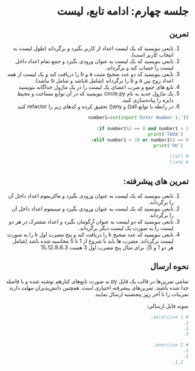 <div dir="rtl">

# جلسه چهارم: ادامه تابع، لیست


  ## تمرین
  <div dir="rtl">

  1. تابعی بنویسید که یک لیست اعداد از کاربر بگیرد و برگرداند (طول لیست به انتخاب کاربر است).
  2. تابعی بنویسید که یک لیست به عنوان ورودی بگیرد و جمع تمام اعداد داخل لیست را حساب کند و برگرداند.
  3. تابعی بنویسید که دو عدد صحیح مثبت a و b را دریافت کند و یک لیست از همه اعداد زوج بین a و b را برگرداند (شامل aباشد و شامل b نباشد).
  4. تابع های جمع و ضرب اعضای یک لیست را در یک ماژول جداگانه بنویسید
  5. یک ماژول جدید به نام circle.py بنویسید که در آن توابع مساحت و محیط دایره را پیاده‌سازی کنید.
  6. در رابطه با توابع all() و any() تحقیق کرده و کدهای زیر را refactor کنید


  </div>


  ```python
  number1=int(input('Enter Number 1:'))

  if number1%2 == 0 and number1 > 2:
    print('TADA')
  elif number1 > 10 or number1%3 == 0:
    print('OK')

  # all()
  # any()

  ```


  <div dir="rtl">

  ## تمرین های پیشرفته:

  1. تابعی بنویسید که یک لیست به عنوان ورودی بگیرد و ماکزیموم اعداد داخل آن را برگرداند.
  2. تابعی بنویسید که یک لیست به عنوان ورودی بگیرد و مینیموم اعداد داخل آن را برگرداند.
  3. تابعی بنویسید که دو لیست به عنوان آرگومان بگیرد و اعداد مشترک در هر دو لیست را به صورت یک لیست دیگر برگرداند.
  4. تابعی بنویسید که عدد صحیح  k را دریافت کند و پنج مضرب اول k را به صورت لیست  برگرداند. مضرب ها باید با شروع از 1 تا 5 محاسبه شده باشد (شامل هر دو 1 و 5). برای مثال پنج مضرب اول 3 هست 15،12،9،6،3

 ## نحوه ارسال
تمامی تمرین‌ها در قالب یک فایل  py به صورت تابع‌های کنارهم نوشته شده و با فاصله جدا شده باشند. تمرین‌های پیشرفته اختیاری است. همچنین دانش‌پذیران مهلت دارند تمرینات را تا آخر روز پنجشنبه ارسال نمایند.

  نمونه فایل ارسالی:
  </div>

  ```python
  # excercise 1:
  1.
  2.
  3.

  # exercise 2:
  1.
  2.
    2_1.


  ```
